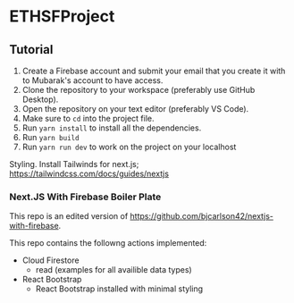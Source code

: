 # ETHSFProject

## Tutorial

1. Create a Firebase account and submit your email that you create it with to Mubarak's account to have access.
2. Clone the repository to your workspace (preferably use GitHub Desktop).
3. Open the repository on your text editor (preferably VS Code).
4. Make sure to `cd` into the project file.
5. Run `yarn install` to install all the dependencies.
6. Run `yarn build`
7. Run `yarn run dev` to work on the project on your localhost

Styling. Install Tailwinds for next.js; https://tailwindcss.com/docs/guides/nextjs

### Next.JS With Firebase Boiler Plate

This repo is an edited version of https://github.com/bjcarlson42/nextjs-with-firebase.

This repo contains the followng actions implemented:

- Cloud Firestore
  - read (examples for all availible data types)
- React Bootstrap
  - React Bootstrap installed with minimal styling

